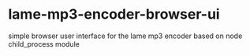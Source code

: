 # lame-mp3-encoder-browser-ui
simple browser user interface for the lame mp3 encoder based on node child_process module
